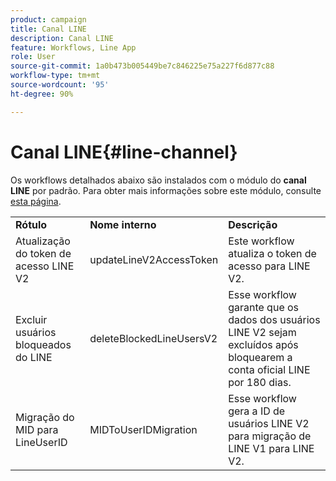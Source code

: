 ```yaml
---
product: campaign
title: Canal LINE
description: Canal LINE
feature: Workflows, Line App
role: User
source-git-commit: 1a0b473b005449be7c846225e75a227f6d877c88
workflow-type: tm+mt
source-wordcount: '95'
ht-degree: 90%

---
```



# Canal LINE{#line-channel}

Os workflows detalhados abaixo são instalados com o módulo do **canal LINE** por padrão. Para obter mais informações sobre este módulo, consulte [esta página](../../v8/send/line.md).

<table> 
 <tbody> 
  <tr> 
   <td> <strong>Rótulo</strong><br /> </td> 
   <td> <strong>Nome interno</strong><br /> </td> 
   <td> <strong>Descrição</strong><br /> </td> 
  </tr> 
  <tr> 
   <td> <span class="uicontrol">Atualização do token de acesso LINE V2</span> <br /> </td> 
   <td> <span class="uicontrol">updateLineV2AccessToken</span> <br /> </td> 
   <td> Este workflow atualiza o token de acesso para LINE V2.<br /> </td> 
  </tr> 
  <tr> 
   <td> <span class="uicontrol">Excluir usuários bloqueados do LINE</span> <br /> </td> 
   <td> <span class="uicontrol">deleteBlockedLineUsersV2</span> <br /> </td> 
   <td> Esse workflow garante que os dados dos usuários LINE V2 sejam excluídos após bloquearem a conta oficial LINE por 180 dias.<br /> </td> 
  </tr> 
  <tr> 
   <td> <span class="uicontrol">Migração do MID para LineUserID</span> <br /> </td> 
   <td> <span class="uicontrol">MIDToUserIDMigration</span> <br /> </td> 
   <td> Esse workflow gera a ID de usuários LINE V2 para migração de LINE V1 para LINE V2.<br /> </td> 
  </tr> 
 </tbody> 
</table>

